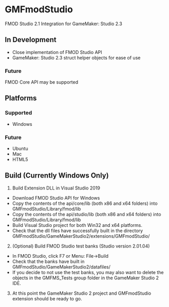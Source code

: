 # GMFmodStudio
FMOD Studio 2.1 Integration for GameMaker: Studio 2.3

## In Development
- Close implementation of FMOD Studio API
- GameMaker: Studio 2.3 struct helper objects for ease of use
### Future
FMOD Core API may be supported

## Platforms
### Supported
- Windows
### Future
- Ubuntu
- Mac
- HTML5

## Build (Currently Windows Only)
1. Build Extension DLL in Visual Studio 2019
  * Download FMOD Studio API for Windows
  * Copy the contents of the api/core/lib (both x86 and x64 folders) into GMFmodStudio/Library/fmod/lib
  * Copy the contents of the api/studio/lib (both x86 and x64 folders) into GMFmodStudio/Library/fmod/lib
  * Build Visual Studio project for both Win32 and x64 platforms.
  * Check that the dll files have successfully built in the directory GMFmodStudio/GameMakerStudio2/extensions/GMFmodStudio/
2. (Optional) Build FMOD Studio test banks (Studio version 2.01.04)
  * In FMOD Studio, click F7 or Menu: File->Build
  * Check that the banks have built in GMFmodStudio/GameMakerStudio2/datafiles/
  * If you decide to not use the test banks, you may also want to delete the objects in the GMFMS_Tests group folder in the GameMaker Studio 2 IDE.
3. At this point the GameMaker Studio 2 project and GMFmodStudio extension should be ready to go.
